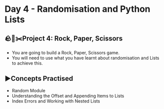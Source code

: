 # Day 4 - Randomisation and Python Lists

## 🪨📃✂️Project 4: Rock, Paper, Scissors
- You are going to build a Rock, Paper, Scissors game.
- You will need to use what you have learnt about randomisation and Lists to achieve this.

## ▶️Concepts Practised
- Random Module
- Understanding the Offset and Appending Items to Lists
- Index Errors and Working with Nested Lists

